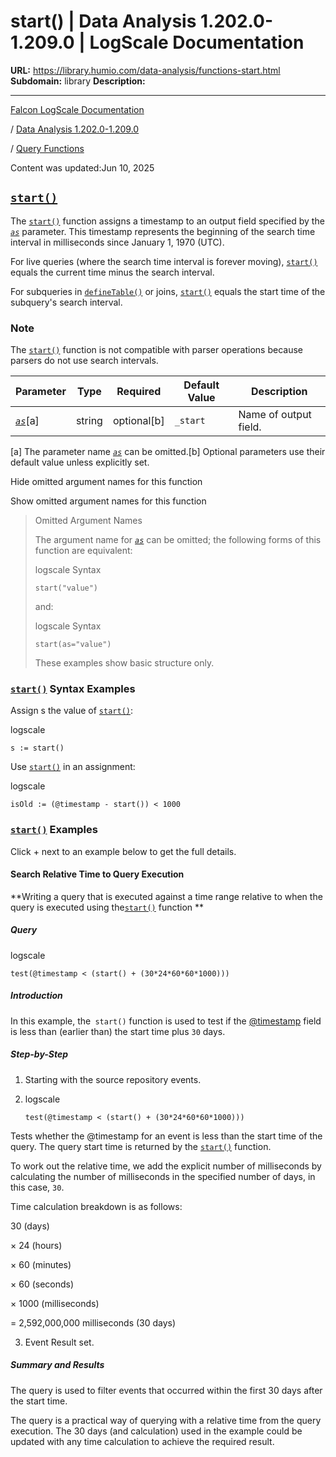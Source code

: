 # start() | Data Analysis 1.202.0-1.209.0 | LogScale Documentation

**URL:** https://library.humio.com/data-analysis/functions-start.html
**Subdomain:** library
**Description:** 

---

[Falcon LogScale Documentation](https://library.humio.com)

/ [Data Analysis 1.202.0-1.209.0](data-analysis-docs.html)

/ [Query Functions](functions.html)

Content was updated:Jun 10, 2025

## [`start()`](functions-start.html "start\(\)")

The [`start()`](functions-start.html "start\(\)") function assigns a timestamp to an output field specified by the [_`as`_](functions-start.html#query-functions-start-as) parameter. This timestamp represents the beginning of the search time interval in milliseconds since January 1, 1970 (UTC). 

For live queries (where the search time interval is forever moving), [`start()`](functions-start.html "start\(\)") equals the current time minus the search interval. 

For subqueries in [`defineTable()`](functions-definetable.html "defineTable\(\)") or joins, [`start()`](functions-start.html "start\(\)") equals the start time of the subquery's search interval. 

### Note

The [`start()`](functions-start.html "start\(\)") function is not compatible with parser operations because parsers do not use search intervals. 

Parameter| Type| Required| Default Value| Description  
---|---|---|---|---  
[ _`as`_](functions-start.html#query-functions-start-as)[a]| string| optional[b] | `_start`|  Name of output field.   
[a] The parameter name [_`as`_](functions-start.html#query-functions-start-as) can be omitted.[b] Optional parameters use their default value unless explicitly set.  
  
Hide omitted argument names for this function

Show omitted argument names for this function

> Omitted Argument Names
> 
> The argument name for [_`as`_](functions-start.html#query-functions-start-as) can be omitted; the following forms of this function are equivalent:
> 
> logscale Syntax
>     
>     
>     start("value")
> 
> and:
> 
> logscale Syntax
>     
>     
>     start(as="value")
> 
> These examples show basic structure only.

### [`start()`](functions-start.html "start\(\)") Syntax Examples

Assign s the value of [`start()`](functions-start.html "start\(\)"): 

logscale
    
    
    s := start()

Use [`start()`](functions-start.html "start\(\)") in an assignment: 

logscale
    
    
    isOld := (@timestamp - start()) < 1000

### [`start()`](functions-start.html "start\(\)") Examples

Click + next to an example below to get the full details.

#### Search Relative Time to Query Execution

**Writing a query that is executed against a time range relative to when the query is executed using the[`start()`](functions-start.html "start\(\)") function **

##### Query

logscale
    
    
    test(@timestamp < (start() + (30*24*60*60*1000)))

##### Introduction

In this example, the` start()` function is used to test if the [@timestamp](searching-data-event-fields.html#searching-data-event-fields-metadata-timestamp) field is less than (earlier than) the start time plus `30` days. 

##### Step-by-Step

  1. Starting with the source repository events.

  2. logscale
         
         test(@timestamp < (start() + (30*24*60*60*1000)))

Tests whether the @timestamp for an event is less than the start time of the query. The query start time is returned by the [`start()`](functions-start.html "start\(\)") function. 

To work out the relative time, we add the explicit number of milliseconds by calculating the number of milliseconds in the specified number of days, in this case, `30`. 

Time calculation breakdown is as follows: 

30 (days) 

× 24 (hours) 

× 60 (minutes) 

× 60 (seconds) 

× 1000 (milliseconds) 

= 2,592,000,000 milliseconds (30 days) 

  3. Event Result set.




##### Summary and Results

The query is used to filter events that occurred within the first 30 days after the start time. 

The query is a practical way of querying with a relative time from the query execution. The 30 days (and calculation) used in the example could be updated with any time calculation to achieve the required result.
